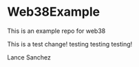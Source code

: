 # Web38Example
This is an example repo for web38


This is a test change! testing testing testing! 

Lance Sanchez

